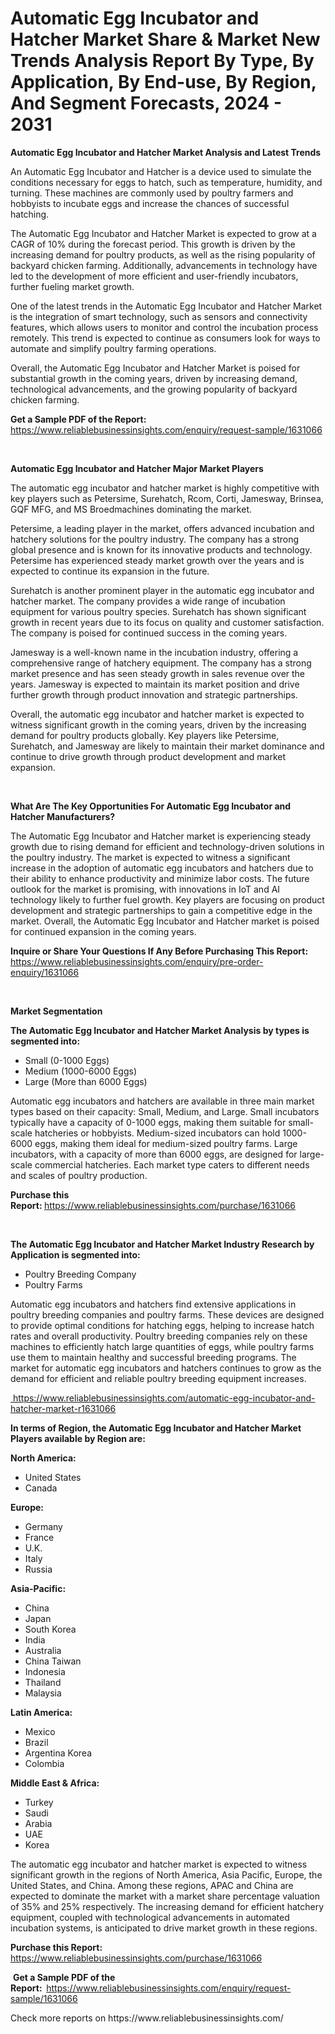 <p><h1>Automatic Egg Incubator and Hatcher Market Share & Market New Trends Analysis Report By Type, By Application, By End-use, By Region, And Segment Forecasts, 2024 - 2031</h1></p><p><strong>Automatic Egg Incubator and Hatcher Market Analysis and Latest Trends</strong></p>
<p><p>An Automatic Egg Incubator and Hatcher is a device used to simulate the conditions necessary for eggs to hatch, such as temperature, humidity, and turning. These machines are commonly used by poultry farmers and hobbyists to incubate eggs and increase the chances of successful hatching.</p><p>The Automatic Egg Incubator and Hatcher Market is expected to grow at a CAGR of 10% during the forecast period. This growth is driven by the increasing demand for poultry products, as well as the rising popularity of backyard chicken farming. Additionally, advancements in technology have led to the development of more efficient and user-friendly incubators, further fueling market growth.</p><p>One of the latest trends in the Automatic Egg Incubator and Hatcher Market is the integration of smart technology, such as sensors and connectivity features, which allows users to monitor and control the incubation process remotely. This trend is expected to continue as consumers look for ways to automate and simplify poultry farming operations.</p><p>Overall, the Automatic Egg Incubator and Hatcher Market is poised for substantial growth in the coming years, driven by increasing demand, technological advancements, and the growing popularity of backyard chicken farming.</p></p>
<p><strong>Get a Sample PDF of the Report:&nbsp;</strong> <a href="https://www.reliablebusinessinsights.com/enquiry/request-sample/1631066">https://www.reliablebusinessinsights.com/enquiry/request-sample/1631066</a></p>
<p>&nbsp;</p>
<p><strong>Automatic Egg Incubator and Hatcher Major Market Players</strong></p>
<p><p>The automatic egg incubator and hatcher market is highly competitive with key players such as Petersime, Surehatch, Rcom, Corti, Jamesway, Brinsea, GQF MFG, and MS Broedmachines dominating the market. </p><p>Petersime, a leading player in the market, offers advanced incubation and hatchery solutions for the poultry industry. The company has a strong global presence and is known for its innovative products and technology. Petersime has experienced steady market growth over the years and is expected to continue its expansion in the future.</p><p>Surehatch is another prominent player in the automatic egg incubator and hatcher market. The company provides a wide range of incubation equipment for various poultry species. Surehatch has shown significant growth in recent years due to its focus on quality and customer satisfaction. The company is poised for continued success in the coming years.</p><p>Jamesway is a well-known name in the incubation industry, offering a comprehensive range of hatchery equipment. The company has a strong market presence and has seen steady growth in sales revenue over the years. Jamesway is expected to maintain its market position and drive further growth through product innovation and strategic partnerships.</p><p>Overall, the automatic egg incubator and hatcher market is expected to witness significant growth in the coming years, driven by the increasing demand for poultry products globally. Key players like Petersime, Surehatch, and Jamesway are likely to maintain their market dominance and continue to drive growth through product development and market expansion.</p></p>
<p>&nbsp;</p>
<p><strong>What Are The Key Opportunities For Automatic Egg Incubator and Hatcher Manufacturers?</strong></p>
<p><p>The Automatic Egg Incubator and Hatcher market is experiencing steady growth due to rising demand for efficient and technology-driven solutions in the poultry industry. The market is expected to witness a significant increase in the adoption of automatic egg incubators and hatchers due to their ability to enhance productivity and minimize labor costs. The future outlook for the market is promising, with innovations in IoT and AI technology likely to further fuel growth. Key players are focusing on product development and strategic partnerships to gain a competitive edge in the market. Overall, the Automatic Egg Incubator and Hatcher market is poised for continued expansion in the coming years.</p></p>
<p><strong>Inquire or Share Your Questions If Any Before Purchasing This Report:</strong> <a href="https://www.reliablebusinessinsights.com/enquiry/pre-order-enquiry/1631066">https://www.reliablebusinessinsights.com/enquiry/pre-order-enquiry/1631066</a></p>
<p>&nbsp;</p>
<p><strong>Market Segmentation</strong></p>
<p><strong>The Automatic Egg Incubator and Hatcher Market Analysis by types is segmented into:</strong></p>
<p><ul><li>Small (0-1000 Eggs)</li><li>Medium (1000-6000 Eggs)</li><li>Large (More than 6000 Eggs)</li></ul></p>
<p><p>Automatic egg incubators and hatchers are available in three main market types based on their capacity: Small, Medium, and Large. Small incubators typically have a capacity of 0-1000 eggs, making them suitable for small-scale hatcheries or hobbyists. Medium-sized incubators can hold 1000-6000 eggs, making them ideal for medium-sized poultry farms. Large incubators, with a capacity of more than 6000 eggs, are designed for large-scale commercial hatcheries. Each market type caters to different needs and scales of poultry production.</p></p>
<p><strong>Purchase this Report:&nbsp;</strong><a href="https://www.reliablebusinessinsights.com/purchase/1631066">https://www.reliablebusinessinsights.com/purchase/1631066</a></p>
<p>&nbsp;</p>
<p><strong>The Automatic Egg Incubator and Hatcher Market Industry Research by Application is segmented into:</strong></p>
<p><ul><li>Poultry Breeding Company</li><li>Poultry Farms</li></ul></p>
<p><p>Automatic egg incubators and hatchers find extensive applications in poultry breeding companies and poultry farms. These devices are designed to provide optimal conditions for hatching eggs, helping to increase hatch rates and overall productivity. Poultry breeding companies rely on these machines to efficiently hatch large quantities of eggs, while poultry farms use them to maintain healthy and successful breeding programs. The market for automatic egg incubators and hatchers continues to grow as the demand for efficient and reliable poultry breeding equipment increases.</p></p>
<p><a href="https://www.reliablebusinessinsights.com/automatic-egg-incubator-and-hatcher-market-r1631066">&nbsp;https://www.reliablebusinessinsights.com/automatic-egg-incubator-and-hatcher-market-r1631066</a></p>
<p><strong>In terms of Region, the Automatic Egg Incubator and Hatcher Market Players available by Region are:</strong></p>
<p>
    <p> <strong> North America: </strong>
        <ul>
            <li>United States</li>
            <li>Canada</li>
        </ul>
        </p> 
    <p> <strong> Europe: </strong>
        <ul>
            <li>Germany</li>
            <li>France</li>
            <li>U.K.</li>
            <li>Italy</li>
            <li>Russia</li>
        </ul>
        </p> 
    <p> <strong> Asia-Pacific: </strong>
        <ul>
            <li>China</li>
            <li>Japan</li>
            <li>South Korea</li>
            <li>India</li>
            <li>Australia</li>
            <li>China Taiwan</li>
            <li>Indonesia</li>
            <li>Thailand</li>
            <li>Malaysia</li>
        </ul>
        </p> 
    <p> <strong> Latin America: </strong>
        <ul>
            <li>Mexico</li>
            <li>Brazil</li>
            <li>Argentina Korea</li>
            <li>Colombia</li>
        </ul>
        </p> 
    <p> <strong> Middle East & Africa: </strong>
        <ul>
            <li>Turkey</li>
            <li>Saudi</li>
            <li>Arabia</li>
            <li>UAE</li>
            <li>Korea</li>
        </ul>
    </p>
    </p>
<p><p>The automatic egg incubator and hatcher market is expected to witness significant growth in the regions of North America, Asia Pacific, Europe, the United States, and China. Among these regions, APAC and China are expected to dominate the market with a market share percentage valuation of 35% and 25% respectively. The increasing demand for efficient hatchery equipment, coupled with technological advancements in automated incubation systems, is anticipated to drive market growth in these regions.</p></p>
<p><strong>Purchase this Report: </strong><a href="https://www.reliablebusinessinsights.com/purchase/1631066">https://www.reliablebusinessinsights.com/purchase/1631066</a></p>
<p>&nbsp;<strong>Get a Sample PDF of the Report:&nbsp;&nbsp;</strong><a href="https://www.reliablebusinessinsights.com/enquiry/request-sample/1631066">https://www.reliablebusinessinsights.com/enquiry/request-sample/1631066</a></p>
<p><strong></strong></p>
<p>Check more reports on https://www.reliablebusinessinsights.com/</p>